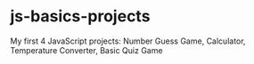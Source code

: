 # js-basics-projects
My first 4 JavaScript projects: Number Guess Game, Calculator, Temperature Converter, Basic Quiz Game
